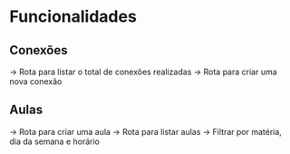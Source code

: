 # Funcionalidades 

## Conexões

-> Rota para listar o total de conexões realizadas
-> Rota para criar uma nova conexão

## Aulas

-> Rota para criar uma aula
-> Rota para listar aulas
    -> Filtrar por matéria, dia da semana e horário